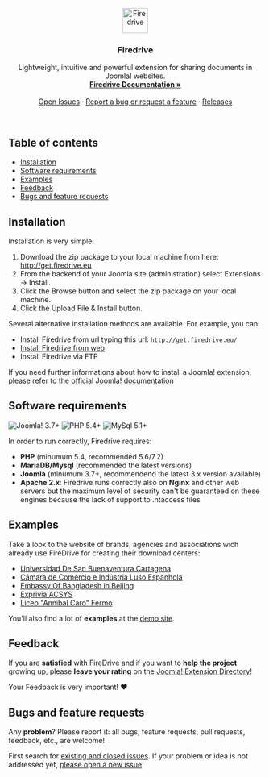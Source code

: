<p align="center">
  <a href="http://firedrive.eu/">
    <img src="https://firedrive.eu/templates/firedrive/images/logo_compact.svg#7636f5fs" alt="Firedrive" height="50">
  </a>

  <h3 align="center">Firedrive</h3>

  <p align="center">
    Lightweight, intuitive and powerful extension for sharing documents in Joomla! websites.
    <br>
    <a href="https://github.com/gmansillo/firedrive/wiki"><strong>Firedrive Documentation »</strong></a>
    <br>
    <br>
    <a href="https://github.com/gmansillo/Firedrive/issues/">Open Issues</a>
    ·
    <a href="https://github.com/gmansillo/Firedrive/issues/new?template=issue_template.md">Report a bug or request a feature</a>
    ·
    <a href="https://github.com/gmansillo/firedrive/releases">Releases</a>
  </p>
</p>

<br>


## Table of contents
- [Installation](#installation)
- [Software requirements](#software-requirements)
- [Examples](#examples)
- [Feedback](#feedback)
- [Bugs and feature requests](#bugs-and-feature-requests)


## Installation

Installation is very simple:
1. Download the zip package to your local machine from here: http://get.firedrive.eu
2. From the backend of your Joomla site (administration) select Extensions → Install.
3. Click the Browse button and select the zip package on your local machine.
4. Click the Upload File & Install button.

Several alternative installation methods are available. For example, you can:  

* Install Firedrive from url typing this url: ``` http://get.firedrive.eu/ ```
* <a href="https://docs.joomla.org/Install_from_Web">Install Firedrive from web</a>
* Install Firedrive via FTP 
  
If you need further informations about how to install a Joomla! extension, please refer to the <a href="https://docs.joomla.org/Installing_an_extension" target="_blank">official Joomla! documentation</a>

  
## Software requirements

![Joomla! 3.7+](https://img.shields.io/badge/Joomla!-3.7+-blue.svg) ![PHP 5.4+](https://img.shields.io/badge/PHP-5.4+-brightgreen.svg)  ![MySql 5.1+](https://img.shields.io/badge/MySql-5.1+-orange.svg)

In order to run correctly, Firedrive requires:

- __PHP__ (minumum 5.4, recommended 5.6/7.2)
-  __MariaDB/Mysql__ (recommended the latest versions)
- __Joomla__ (minumum 3.7+, recommendend the latest 3.x version available)
- __Apache 2.x__: Firedrive runs correctly also on __Nginx__ and other web servers but the maximum level of security can't be guaranteed on these engines because the lack of support to .htaccess files


## Examples

Take a look to the website of brands, agencies and associations wich already use FireDrive for creating their download centers:

- [Universidad De San Buenaventura Cartagena](http://www.usbcartagena.edu.co/new/index.php/investigaciones/reglamentos)
- [Câmara de Comércio e Indústria Luso Espanhola](https://www.portugalespanha.org/index.php/servicos/assessoria-comercial/oportunidades-de-negocio-espanha/portugal)
- [Embassy Of Bangladesh in Beijing](http://www.bdembassybeijing.com/index.php/en/commerce-en/downloadable-content-en)
- [Exprivia ACSYS](http://ark.acsys.it/index.php/download)
- [Liceo "Annibal Caro" Fermo](http://www.liceoannibalcaro.gov.it/fascicolo/)

You'll also find a lot of __examples__ at the [demo site](http://demo.firedrive.eu/).

## Feedback

If you are __satisfied__ with FireDrive and if you want to __help the project__ growing up, please __leave your rating__ on the <a href="https://extensions.joomla.org/extension/simple-file-manager/">Joomla! Extension Directory</a>! 

Your Feedback is very important! :heart:


## Bugs and feature requests

Any __problem__? Please report it: all bugs, feature requests, pull requests, feedback, etc., are welcome!

First search for [existing and closed issues](https://github.com/gmansillo/FireDrive/issues?utf8=%E2%9C%93&q=is%3Aissue). If your problem or idea is not addressed yet, [please open a new issue](https://github.com/gmansillo/Firedrive/issues/new?template=issue_template.md).
